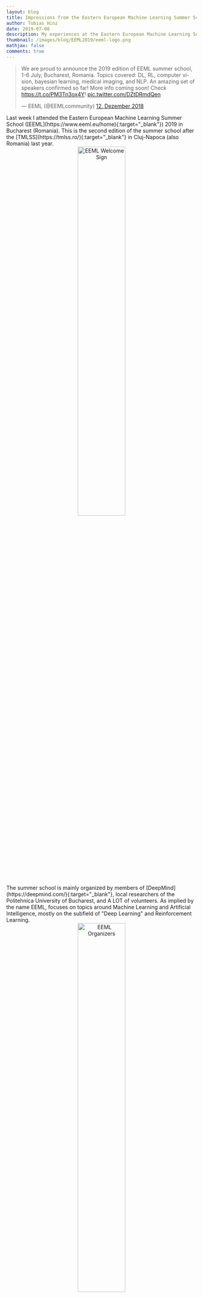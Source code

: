 ```yaml
---
layout: blog
title: Impressions from the Eastern European Machine Learning Summer School (EEML) 2019 in Bucharest (Romania)
author: Tobias Hinz
date: 2019-07-08
description: My experiences at the Eastern European Machine Learning Summer School (EEML) organized by DeepMind in Bucharest (Romania) 2019.
thumbnail: /images/blog/EEML2019/eeml-logo.png
mathjax: false
comments: true
---
```


<blockquote class="twitter-tweet tw-align-center" data-lang="en"><p lang="en" dir="ltr">We are proud to announce the 2019 edition of EEML summer school, 1-6 July, Bucharest, Romania. Topics covered: DL, RL, computer vision, bayesian learning, medical imaging, and NLP. An amazing set of speakers confirmed so far! More info coming soon! Check <a href="https://t.co/PM3Tn3ox4Y">https://t.co/PM3Tn3ox4Y</a>! <a href="https://t.co/DZtDRmdQen">pic.twitter.com/DZtDRmdQen</a></p>&mdash; EEML (@EEMLcommunity) <a href="https://twitter.com/EEMLcommunity/status/1072834474734485505?ref_src=twsrc%5Etfw">12. Dezember 2018</a></blockquote>
<script async src="https://platform.twitter.com/widgets.js" charset="utf-8"></script>
Last week I attended the Eastern European Machine Learning Summer School ([EEML](https://www.eeml.eu/home){:target="_blank"}) 2019 in Bucharest (Romania). This is the second edition of the summer school after the [TMLSS](https://tmlss.ro/){:target="_blank"} in Cluj-Napoca (also Romania) last year.

<center><a href="/images/blog/EEML2019/eeml-welcome.jpg"><img src="/images/blog/EEML2019/eeml-welcome.jpg" alt="EEML Welcome Sign" width="50%"/></a></center>
The summer school is mainly organized by members of [DeepMind](https://deepmind.com/){:target="_blank"}, local researchers of the Politehnica University of Bucharest, and A LOT of volunteers. As implied by the name EEML, focuses on topics around Machine Learning and Artificial Intelligence, mostly on the subfield of "Deep Learning" and Reinforcement Learning.

<center><a href="/images/blog/EEML2019/eeml-organizers.jpg"><img src="/images/blog/EEML2019/eeml-organizers.jpg" alt="EEML Organizers" width="50%"/></a></center>
The [idea behind EEML](https://www.eeml.eu/blog){:target="_blank"} is to shine a spotlight on Eastern Europe to emphasize its potential,  to provide learning and networking opportunities for participants from all over the world, and to highlight imbalances (e.g. gender and nationality) in the current "average" group of researchers and conferences. As such, the organizers really try to focus and attract talent from both Eastern Europe and under-privileged groups in general.

<blockquote class="twitter-tweet tw-align-center" data-lang="en"><p lang="en" dir="ltr"><a href="https://twitter.com/hashtag/EEML2019?src=hash&amp;ref_src=twsrc%5Etfw">#EEML2019</a> welcomes participants from 42 countries everywhere in the world. Let the games begin! <a href="https://t.co/Znk8lpGo5I">pic.twitter.com/Znk8lpGo5I</a></p>&mdash; EEML (@EEMLcommunity) <a href="https://twitter.com/EEMLcommunity/status/1145614136723890176?ref_src=twsrc%5Etfw">1. Juli 2019</a></blockquote>
<script async src="https://platform.twitter.com/widgets.js" charset="utf-8"></script>
The audience consisted mostly of PhD and Master students at various stages of their degree, with about 54% of the participants coming from Eastern European countries and the rest from all over the world (in total 42 represented countries).

<blockquote class="twitter-tweet tw-align-center" data-lang="en"><p lang="en" dir="ltr">Eastern European Machine Learning Summer School in numbers - various axes of diversity<a href="https://twitter.com/hashtag/EEML2019?src=hash&amp;ref_src=twsrc%5Etfw">#EEML2019</a> <a href="https://t.co/pcOSO8hYOq">pic.twitter.com/pcOSO8hYOq</a></p>&mdash; Piotr Migdal (@pmigdal) <a href="https://twitter.com/pmigdal/status/1146801971082530817?ref_src=twsrc%5Etfw">4. Juli 2019</a></blockquote>
<script async src="https://platform.twitter.com/widgets.js" charset="utf-8"></script>
Overall, the EEML [program](https://www.eeml.eu/program){:target="_blank"} was quite dense and packed with lectures, industry keynotes by the sponsors, practical coding sessions, and social events. In general, a typical day started with breakfast from 8-9am, followed by two lectures, and lunch from around 12:15-2pm. After lunch, there was another lecture, a 30-minute industry keynote, and then a 2-3 hour practical coding session where we applied some of the concepts we learned in the previous lectures. The evenings then concluded either with a poster session (dinner was provided, too) or a social event.

<blockquote class="twitter-tweet tw-align-center" data-lang="en"><p lang="en" dir="ltr"><a href="https://twitter.com/hashtag/EEML2019?src=hash&amp;ref_src=twsrc%5Etfw">#EEML2019</a> At our welcome reception, our participants were welcomed by Dr. Ligia Deca, state adviser on Education and Research. Additionally, UPB rector Mihnea Costoiu, dean Adina Magda Florea, director at Google AI Rahul Sutkhankar and our own Doina Precup. <a href="https://t.co/dVXilrTpNR">pic.twitter.com/dVXilrTpNR</a></p>&mdash; EEML (@EEMLcommunity) <a href="https://twitter.com/EEMLcommunity/status/1145933222448156678?ref_src=twsrc%5Etfw">2. Juli 2019</a></blockquote>
<script async src="https://platform.twitter.com/widgets.js" charset="utf-8"></script>
On Monday evening (first day of EEML) we had a Welcome Reception at the Palace Hilton Hotel in the city center. The local volunteers managed to get all 200+ participants to reach the hotel via the Metro and a walk through the city. After some short talks by [Doina](https://www.cs.mcgill.ca/~dprecup/){:target="_blank"} (one of the main organizers) and others, we had a nice buffet in a beautiful hall within the hotel.

Both Tuesday and Wednesday evenings were reserved for the posters. Here, attendees of the summer school got the chance to present their work and to find out more about what the other attendees are working on. The space was limited which lead to some creative problem-solving in order to fit all the posters on the available boards.

<blockquote class="twitter-tweet tw-align-center" data-lang="en"><p lang="en" dir="ltr">Poster session at <a href="https://twitter.com/hashtag/EEML2019?src=hash&amp;ref_src=twsrc%5Etfw">#EEML2019</a> starts now. Thanks <a href="https://twitter.com/L3viathan2142?ref_src=twsrc%5Etfw">@L3viathan2142</a> who helped me to fix the left floating margin 😅 <a href="https://t.co/lUVvGx9i3I">pic.twitter.com/lUVvGx9i3I</a></p>&mdash; sarnthil (@sarnthil) <a href="https://twitter.com/sarnthil/status/1146448947134828544?ref_src=twsrc%5Etfw">3. Juli 2019</a></blockquote>
<script async src="https://platform.twitter.com/widgets.js" charset="utf-8"></script>
On Thursday morning we only had one lecture and one industry keynote before heading out to a social event. We first went for lunch at the famous [Caru' cu Bere](https://www.carucubere.ro/en/){:target="_blank"} and after that took a tour through the [Palace of Parliament](http://cic.cdep.ro/en/){:target="_blank"}. The Palace of Parliament is an imposing structure, finished in 1997, and is, among other impressive statistics, the heaviest building in the world (weighing about 4,098,500 tons) and is the second-largest administrative building in the world (after the Pentagon). After this, we participated in the [AI for Social Good](https://www.eventbrite.co.uk/e/ai-for-social-good-tickets-63924727581?ref=estw){:target="_blank"} public session in the National Theatre Bucharest with keynotes by Danielle Belgrave (Microsoft Research) and Piotr Mirowski (DeepMind) about how AI can have a positive impact on our society followed by a panel discussion.

<blockquote class="twitter-tweet tw-align-center" data-lang="en"><p lang="en" dir="ltr">The Dagstuhl Declaration on <a href="https://twitter.com/hashtag/AIforSocialGood?src=hash&amp;ref_src=twsrc%5Etfw">#AIforSocialGood</a> is now live. It&#39;s so important that <a href="https://twitter.com/hashtag/ML?src=hash&amp;ref_src=twsrc%5Etfw">#ML</a>, <a href="https://twitter.com/hashtag/AI?src=hash&amp;ref_src=twsrc%5Etfw">#AI</a> and NGOs form deep collaborations for <a href="https://twitter.com/hashtag/SocialGood?src=hash&amp;ref_src=twsrc%5Etfw">#SocialGood</a>. Really proud to be a part of this and to dialogue with leaders on the intersection of these fields.  <a href="https://t.co/RY2K2VeHYr">https://t.co/RY2K2VeHYr</a></p>&mdash; Danielle Belgrave (@DaniCMBelg) <a href="https://twitter.com/DaniCMBelg/status/1146330617153576960?ref_src=twsrc%5Etfw">3. Juli 2019</a></blockquote>
<script async src="https://platform.twitter.com/widgets.js" charset="utf-8"></script>
<blockquote class="twitter-tweet tw-align-center" data-lang="en"><p lang="en" dir="ltr">Thank you tremendously <a href="https://twitter.com/DaniCMBelg?ref_src=twsrc%5Etfw">@DaniCMBelg</a>, <a href="https://twitter.com/shakir_za?ref_src=twsrc%5Etfw">@shakir_za</a>, <a href="https://twitter.com/JCornebise?ref_src=twsrc%5Etfw">@JCornebise</a>, <a href="https://twitter.com/weballergy?ref_src=twsrc%5Etfw">@weballergy</a>, <a href="https://twitter.com/yeewhye?ref_src=twsrc%5Etfw">@yeewhye</a>, Tom Schaul, Claudia Clopath and many others for writing the Dagstuhl declaration on <a href="https://twitter.com/hashtag/AIforSocialGood?src=hash&amp;ref_src=twsrc%5Etfw">#AIforSocialGood</a> to enable collaboration between <a href="https://twitter.com/hashtag/AI?src=hash&amp;ref_src=twsrc%5Etfw">#AI</a> research and NGOs:<a href="https://t.co/hKcgZ8ih8m">https://t.co/hKcgZ8ih8m</a> <a href="https://t.co/c4sqgsKHdW">https://t.co/c4sqgsKHdW</a></p>&mdash; Piotr Mirowski (@MirowskiPiotr) <a href="https://twitter.com/MirowskiPiotr/status/1146906674000801793?ref_src=twsrc%5Etfw">4. Juli 2019</a></blockquote>
<script async src="https://platform.twitter.com/widgets.js" charset="utf-8"></script>
Finally, on Friday night we had a Gala dinner at the [Restaurant Pescăruș](http://www.restaurantpescarus.ro/en/){:target="_blank"} in the beautiful Herăstrău Park which is where we took our group photo.

<center><a href="/images/blog/EEML2019/eeml-group.jpg"><img src="/images/blog/EEML2019/eeml-group.jpg" alt="EEML Group Photo" width="75%"/></a></center>
Throughout the days we were always provided with breakfast, lunch, and dinner at the [PRECIS Center](http://precis.acs.pub.ro/centrul-de-cercetare/){:target="_blank"}, which is also where the EEML lectures and practical sessions took place.

<center><a href="/images/blog/EEML2019/eeml-buffet.jpg"><img src="/images/blog/EEML2019/eeml-buffet.jpg" alt="EEML Buffet" width="75%"/></a></center>
Another nice effect of having all lectures, practical sessions, and breaks in the same location was that this made it easy to "catch" some of the lecturers to talk to during the breaks. Most of the lecturers stayed for one-two days and mingled with the participants. As such, it was straight forward to approach them and talk with them about their research. Besides being able to talk with the organizers who were always around and happy to answer questions or talk about the latest trends in research I was able to have nice discussions with other well-known researchers such as, e.g., [Nal Kalchbrenner](https://www.nal.ai/){:target="_blank"}, [Andrew Zisserman](https://www.robots.ox.ac.uk/~az/){:target="_blank"}, and [Zeynep Akata](https://ivi.fnwi.uva.nl/uvaboschdeltalab/people/zeynep-akata/){:target="_blank"}.

For many of the lectures, the corresponding slides can be downloaded [here](https://www.eeml.eu/resources){:target="_blank"}.

<blockquote class="twitter-tweet tw-align-center" data-lang="en"><p lang="en" dir="ltr"><a href="https://twitter.com/hashtag/EEML2019?src=hash&amp;ref_src=twsrc%5Etfw">#EEML2019</a> Here are my slides for the introduction to deep learning lecture <a href="https://t.co/XsuUHbcuF5">https://t.co/XsuUHbcuF5</a> <a href="https://t.co/uZ9zCGGuQo">pic.twitter.com/uZ9zCGGuQo</a></p>&mdash; Razvan Pascanu  🇪🇺 (@rpascanu) <a href="https://twitter.com/rpascanu/status/1145667834296623105?ref_src=twsrc%5Etfw">1. Juli 2019</a></blockquote>
<script async src="https://platform.twitter.com/widgets.js" charset="utf-8"></script>
In addition to that, all lectures were very interactive, with plenty of opportunities to ask questions and interact with the lecturer. There was also a nice mix of introductory lectures (e.g. DL by Razvan Pascanu, RL by Doina Precup, CV by Rahul Sukthankar, continual learning by Tinne Tuytelaars) and lectures focusing more on current, state-of-the-art approaches in various research directions (e.g. self-supervised learning by Andrew Zisserman, generative models by Nal Kalchbrenner, few-shot learning by Zeynep Akata, and multi-agent RL by Shimon Whiteson). In particular, I would like to highlight [Anca Dragan's](http://people.eecs.berkeley.edu/~anca/){:target="_blank"} lecture about RL with humans in the loop, which was super interactive.

<blockquote class="twitter-tweet tw-align-center" data-lang="en"><p lang="en" dir="ltr">Informative session on Inverse Reinforcement Learning and it&#39;s applications in self driving cars by <a href="https://twitter.com/ancadianadragan?ref_src=twsrc%5Etfw">@ancadianadragan</a> at <a href="https://twitter.com/EEMLcommunity?ref_src=twsrc%5Etfw">@EEMLcommunity</a>. Would love to delve further into the topic! <a href="https://twitter.com/hashtag/EEML2019?src=hash&amp;ref_src=twsrc%5Etfw">#EEML2019</a> <a href="https://twitter.com/hashtag/reinforcementlearning?src=hash&amp;ref_src=twsrc%5Etfw">#reinforcementlearning</a> <a href="https://t.co/iaJbHx91FW">pic.twitter.com/iaJbHx91FW</a></p>&mdash; Asmita Poddar (@asmita_poddar) <a href="https://twitter.com/asmita_poddar/status/1146692685803270145?ref_src=twsrc%5Etfw">4. Juli 2019</a></blockquote>
<script async src="https://platform.twitter.com/widgets.js" charset="utf-8"></script>
The award (from me) for the best slide goes to Shimon during his talk on multi-agent RL.

<blockquote class="twitter-tweet tw-align-center" data-lang="en"><p lang="en" dir="ltr">Key setting for multi - agent reinforcement learning by <a href="https://twitter.com/shimon8282?ref_src=twsrc%5Etfw">@shimon8282</a>. <a href="https://twitter.com/hashtag/EEML2019?src=hash&amp;ref_src=twsrc%5Etfw">#EEML2019</a> <a href="https://t.co/f5ZvTEjFZQ">pic.twitter.com/f5ZvTEjFZQ</a></p>&mdash; Petru REBEJA (@petrurebeja) <a href="https://twitter.com/petrurebeja/status/1145976673474678784?ref_src=twsrc%5Etfw">2. Juli 2019</a></blockquote>
<script async src="https://platform.twitter.com/widgets.js" charset="utf-8"></script>
On all evenings (except Thursday) we had some time to implement and try some of the key concepts we learned during the previous lectures. In the first 30 minutes or so we got a general introduction about what the goal of the respective lab session was. After that, everyone started working on the [provided challenges](https://github.com/eeml2019/PracticalSessions){:target="_blank"}. This was a fun experience to play around with some key concepts and see the effects of different parameters and implementations.

<blockquote class="twitter-tweet tw-align-center" data-lang="en"><p lang="en" dir="ltr"><a href="https://twitter.com/hashtag/EEML2019?src=hash&amp;ref_src=twsrc%5Etfw">#EEML2019</a> First two days of labs, introduction to tensor flow and reinforcement learning by our own David and Diana. <a href="https://t.co/WyYDYSnaiL">pic.twitter.com/WyYDYSnaiL</a></p>&mdash; EEML (@EEMLcommunity) <a href="https://twitter.com/EEMLcommunity/status/1146187791157616640?ref_src=twsrc%5Etfw">2. Juli 2019</a></blockquote>
<script async src="https://platform.twitter.com/widgets.js" charset="utf-8"></script>
Overall, I must say that I was very impressed with the organization and experience during my week in Bucharest. Organizing an event like this is A LOT of work and the organizers and volunteers put a lot of their free time into this, for which I am very grateful. As a result, the EEML is very affordable, especially since it included food on all days (including three big meals at restaurants/hotels) and a guided tour through the Palace of Parliament. This is because of the generous sponsors and all involved organizers, volunteers, lecturers, and teaching assistants who all donated their time to make this possible. Additionally, we were able to book accommodation in the local student dorms (about 20 min walk from the PRECIS center) at very affordable prices (usually less than 100€ for the week). The communication leading up to and throughout the week was very good, using both E-Mail and Slack to share all important information, news, and updates.

As far as I am aware there are already plans for another edition of the EEML next year. According to rumors it will not take place in Romania, but might take place in Hungary instead (though all of this is hearsay from my side at the moment). Regardless of the final location: if you are at all interested in machine learning and want to learn more about various aspects of it as well as get to know a lot of amazing people working and studying in this field then EEML is definitely the place to go. The atmosphere is amazing, the lecturers are top-notch, and the whole experience is unique and enriching both on a personal and a professional level.

Finally, I would like to again thank the organizers and their amazing work who made all of this possible. This tweet summarizes it quite perfectly.

<blockquote class="twitter-tweet tw-align-center" data-lang="en"><p lang="en" dir="ltr">I&#39;d like to thank all the organizers of <a href="https://twitter.com/EEMLcommunity?ref_src=twsrc%5Etfw">@EEMLcommunity</a> for making such a great summer school! Thank you Doina Precup, <a href="https://twitter.com/rpascanu?ref_src=twsrc%5Etfw">@rpascanu</a>, Viorica Patraucean, <a href="https://twitter.com/ilarele?ref_src=twsrc%5Etfw">@ilarele</a>, Gabriel Marchidan, Marius Leordeanu, Traian Rebedea, and all the speakers and volunteers! <a href="https://twitter.com/hashtag/EEML2019?src=hash&amp;ref_src=twsrc%5Etfw">#EEML2019</a> <a href="https://t.co/FTyGILP9I6">pic.twitter.com/FTyGILP9I6</a></p>&mdash; Michal Šustr (@michal_sustr) <a href="https://twitter.com/michal_sustr/status/1147949656107823106?ref_src=twsrc%5Etfw">7. Juli 2019</a></blockquote>
<script async src="https://platform.twitter.com/widgets.js" charset="utf-8"></script>
---
---

